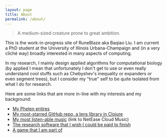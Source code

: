 ```yaml
---
layout: page
title: About
permalink: /about/
---
```


> A medium-sized creature prone to great ambition.

This is the work-in-progress site of RuneBlaze aka Baqiao Liu. I am current a PhD student
at the University of Illinois Urbana-Champaign and (in a very cliché way) broadly interested
in many aspects of computing.

In my research, I mainly design applied algorithms for computational biology (by applied
I mean that unfortunately I don't get to use or even really understand cool stuffs such as Chebyshev's inequality or expanders
or even segment trees), but I consider my "true" self to be quite isolated from what I do for research.

Here are some links that are more in-line with my interests and my background:

 - [My Phelen entires](/fun/#phelen-%E3%83%9D%E3%83%AC%E3%83%B3)
 - [My most-starred GitHub repo, a lens library in Clojure](https://github.com/RuneBlaze/coarse)
 - [My most listen-able music](https://music.163.com/#/album?id=73915857) (link to NetEase Cloud Music)
 - [The research software that I wish I could be paid to finish](https://github.com/RuneBlaze/ogcat)
 - [A game that I am part of](https://store.steampowered.com/app/1074190/Dragon_Spirits/)